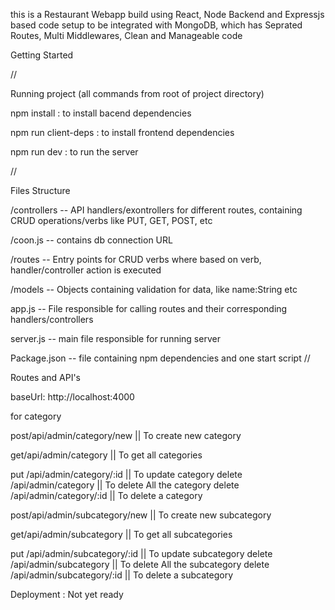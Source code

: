 this is a Restaurant Webapp build using React,
Node Backend and Expressjs based code setup to be integrated with MongoDB, which has
Seprated Routes,
Multi Middlewares,
Clean and Manageable code

Getting Started

//

Running project (all commands from root of project directory)

npm install : to install bacend dependencies

npm run client-deps : to install frontend dependencies

npm run dev : to run the server 

//





Files Structure

/controllers -- API handlers/exontrollers for different routes, containing CRUD operations/verbs like PUT, 
GET, POST, etc

/coon.js -- contains db connection URL

/routes -- Entry points for CRUD verbs where based on verb, handler/controller action is executed

/models -- Objects containing validation for data, like name:String etc

app.js -- File responsible for calling routes and their corresponding handlers/controllers

server.js -- main file responsible for running server 

Package.json -- file containing npm dependencies and one start script
//

Routes and API's

baseUrl: http://localhost:4000

for category 

 post/api/admin/category/new || To create new category 

 get/api/admin/category  || To get all categories 

 put /api/admin/category/:id || To update category 
 delete /api/admin/category || To delete All the category
 delete /api/admin/category/:id  || To delete a category


 post/api/admin/subcategory/new || To create new subcategory 

 get/api/admin/subcategory  || To get all subcategories 

 put /api/admin/subcategory/:id || To update subcategory 
 delete /api/admin/subcategory || To delete All the subcategory
 delete /api/admin/subcategory/:id  || To delete a subcategory





Deployment : Not yet ready


